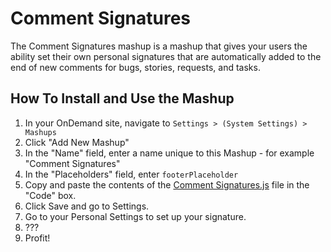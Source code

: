 Comment Signatures
==================

The Comment Signatures mashup is a mashup that gives your users the ability set their own personal signatures that are automatically added to 
the end of new comments for bugs, stories, requests, and tasks.


How To Install and Use the Mashup
---------------------------------

1. In your OnDemand site, navigate to ```Settings > (System Settings) > Mashups```
2. Click "Add New Mashup"
3. In the "Name" field, enter a name unique to this Mashup - for example "Comment Signatures"
4. In the "Placeholders" field, enter ```footerPlaceholder```
5. Copy and paste the contents of the [Comment Signatures.js](https://raw.github.com/TargetProcess/MashupsLibrary/master/Comment%20Signatures/Comment%20Signatures.js) file in the "Code" box.
6. Click Save and go to Settings.
7. Go to your Personal Settings to set up your signature.
8. ???
9. Profit!


